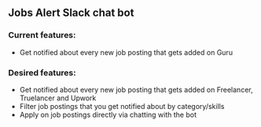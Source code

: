 ## Jobs Alert Slack chat bot

### Current features:
- Get notified about every new job posting that gets added on Guru

### Desired features:
- Get notified about every new job posting that gets added on Freelancer, Truelancer and Upwork
- Filter job postings that you get notified about by category/skills
- Apply on job postings directly via chatting with the bot